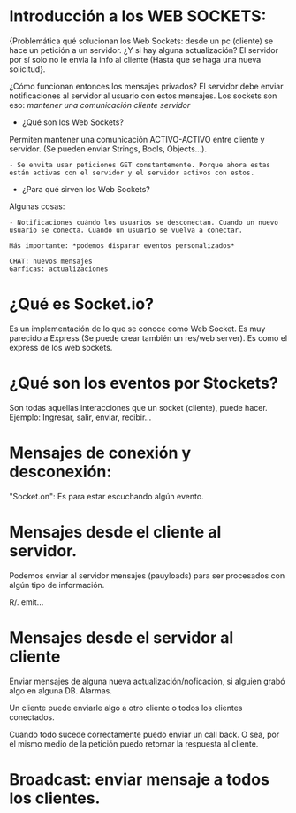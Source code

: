  # Introducción a los WEB SOCKETS:

 {Problemática qué solucionan los Web Sockets: desde un pc (cliente) se hace un petición a un servidor. ¿Y si hay alguna actualización? El servidor por sí solo no le envia la info al cliente (Hasta que se haga una nueva solicitud}.

¿Cómo funcionan entonces los mensajes privados? El servidor debe enviar notificaciones al servidor al usuario con estos mensajes. Los sockets son eso: *mantener una comunicación cliente servidor*

 - ¿Qué son los Web Sockets?

 Permiten mantener una comunicación ACTIVO-ACTIVO entre cliente y servidor. (Se pueden enviar Strings, Bools, Objects...).

    - Se envita usar peticiones GET constantemente. Porque ahora estas están activas con el servidor y el servidor activos con estos.

 - ¿Para qué sirven los Web Sockets?

 Algunas cosas:

    - Notificaciones cuándo los usuarios se desconectan. Cuando un nuevo usuario se conecta. Cuando un usuario se vuelva a conectar.

    Más importante: *podemos disparar eventos personalizados*

    CHAT: nuevos mensajes
    Garficas: actualizaciones

# ¿Qué es Socket.io? 

Es un implementación de lo que se conoce como Web Socket. Es muy parecido a Express (Se puede crear también un res/web server). Es como el express de los web sockets.  

# ¿Qué son los eventos por Stockets?

Son todas aquellas interacciones que un socket (cliente), puede hacer. Ejemplo: Ingresar, salir, enviar, recibir...


# Mensajes de conexión y desconexión: 

   "Socket.on": Es para estar escuchando algún evento. 

# Mensajes desde el cliente al servidor. 

   Podemos enviar al servidor mensajes (pauyloads) para ser procesados con algún tipo de información. 

   R/. emit...

# Mensajes desde el servidor al cliente

   Enviar mensajes de alguna nueva actualización/noficación, si alguien grabó algo en alguna DB. Alarmas. 

   Un cliente puede enviarle algo a otro cliente o todos los clientes conectados. 

Cuando todo sucede correctamente puedo enviar un call back. O sea, por el mismo medio de la petición puedo retornar la respuesta al cliente.


# Broadcast: enviar mensaje a todos los clientes. 